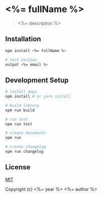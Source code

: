 # <%= fullName %>

> <%= description %>

## Installation

```bash
npm install <%= fullName %>
```

```bash
# test section
output <%= email %>
```

## Development Setup

``` bash
# install deps
npm install # or yarn install

# build library
npm run build

# run test
npm run test

# create documents
npm run

# create changelog
npm run changelog
```

## License

[MIT](http://opensource.org/licenses/MIT)

Copyright (c) <%= year %> <%= author %>
